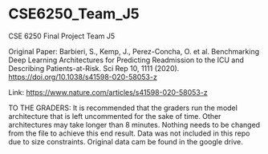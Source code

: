 # CSE6250_Team_J5
CSE 6250 Final Project Team J5

Original Paper: Barbieri, S., Kemp, J., Perez-Concha, O. et al. Benchmarking Deep Learning Architectures for Predicting Readmission to the ICU and Describing Patients-at-Risk. Sci Rep 10, 1111 (2020). https://doi.org/10.1038/s41598-020-58053-z

Link: https://www.nature.com/articles/s41598-020-58053-z


TO THE GRADERS:
It is recommended that the graders run the model architecture that is left uncommented for the sake of time. Other architectures may take longer than 8 minutes. Nothing needs to be changed from the file to achieve this end result.
Data was not included in this repo due to size constraints. Original data cam be found in the google drive.
